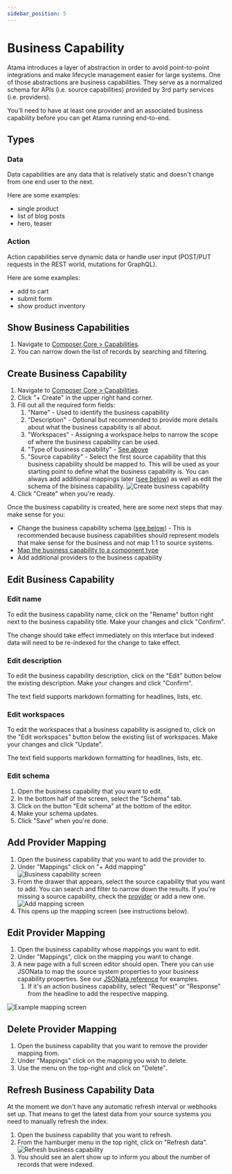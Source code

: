 ```yaml
---
sidebar_position: 5
---
```


# Business Capability
Atama introduces a layer of abstraction in order to avoid point-to-point integrations and make lifecycle management easier for large systems. One of those abstractions are business capabilities. They serve as a normalized schema for APIs (i.e. source capabilities) provided by 3rd party services (i.e. providers).

You’ll need to have at least one provider and an associated business capability before you can get Atama running end-to-end.

## Types

### Data
Data capabilities are any data that is relatively static and doesn't change from one end user to the next.

Here are some examples:
* single product
* list of blog posts
* hero, teaser

### Action
Action capabilities serve dynamic data or handle user input (POST/PUT requests in the REST world, mutations for GraphQL).

Here are some examples:
* add to cart
* submit form
* show product inventory

## Show Business Capabilities
1. Navigate to [Composer Core > Capabilities](https://composer.atama.app/core/business-capabilities).
2. You can narrow down the list of records by searching and filtering.

## Create Business Capability
1. Navigate to [Composer Core > Capabilities](https://composer.atama.app/core/business-capabilities).
2. Click "+ Create" in the upper right hand corner.
3. Fill out all the required form fields:
    1. "Name" - Used to identify the business capability
    2. "Description" - Optional but recommended to provide more details about what the business capability is all about.
    3. "Workspaces" - Assigning a workspace helps to narrow the scope of where the business capability can be used.
    4. "Type of business capability" - [See above](#types)
    5. "Source capability" - Select the first source capability that this business capability should be mapped to. This will be used as your starting point to define what the business capability is. You can always add additional mappings later ([see below](#add-provider-mapping)) as well as edit the schema of the bisiness capability.
    ![Create business capability](./Create-business-capability.png)
4. Click "Create" when you're ready.

Once the business capability is created, here are some next steps that may make sense for you:

* Change the business capability schema ([see below](#edit-schema)) - This is recommended because business capabilities should represent models that make sense for the business and not map 1:1 to source systems.
* [Map the business capability to a component type](../../composer-studio/authoring-guides/component/index.md#example-mapping)
* Add additional providers to the business capability

## Edit Business Capability

### Edit name
To edit the business capability name, click on the "Rename" button right next to the business capability title. Make your changes and click "Confirm".

The change should take effect immediately on this interface but indexed data will need to be re-indexed for the change to take effect.

### Edit description
To edit the business capability description, click on the "Edit" button below the existing description. Make your changes and click "Confirm".

The text field supports markdown formatting for headlines, lists, etc.

### Edit workspaces
To edit the workspaces that a business capability is assigned to, click on the "Edit workspaces" button below the existing list of workspaces. Make your changes and click "Update".

The text field supports markdown formatting for headlines, lists, etc.

### Edit schema

1. Open the business capability that you want to edit.
2. In the bottom half of the screen, select the "Schema" tab.
3. Click on the button "Edit schema" at the bottom of the editor.
4. Make your schema updates.
5. Click "Save" when you're done.

## Add Provider Mapping

1. Open the business capability that you want to add the provider to.
2. Under "Mappings" click on "+ Add mapping"
   ![Business capability screen](../../getting-started/connect-new-provider/Example-Business-Capability.png)
3. From the drawer that appears, select the source capability that you want to add. You can search and filter to narrow down the results. If you're missing a source capability, check the [provider](../../composer-core/providers/README.md) or add a new one.
   ![Add mapping screen](../../getting-started/connect-new-provider/Select-Source-Capability.png)
4. This opens up the mapping screen (see instructions below).

## Edit Provider Mapping

1. Open the business capability whose mappings you want to edit.
2. Under "Mappings", click on the mapping you want to change.
3. A new page with a full screen editor should open. There you can use JSONata to map the source system properties to your business capability properties. See our [JSONata reference](../../reference/jsonata-reference.md) for examples.
    1. If it's an action business capability, select "Request" or "Response" from the headline to add the respective mapping.

![Example mapping screen](../../getting-started/connect-new-provider/Example-Business-Capability-Mapping.png)

## Delete Provider Mapping

1. Open the business capability that you want to remove the provider mapping from.
2. Under "Mappings" click on the mapping you wish to delete.
3. Use the menu on the top-right and click on "Delete".

## Refresh Business Capability Data

At the moment we don't have any automatic refresh interval or webhooks set up. That means to get the latest data from your source systems you need to manually refresh the index.

1. Open the business capability that you want to refresh.
2. From the hamburger menu in the top right, click on "Refresh data".
   ![Refresh business capability](./Refresh-Business-Capability.png)
3. You should see an alert show up to inform you about the number of records that were indexed.

